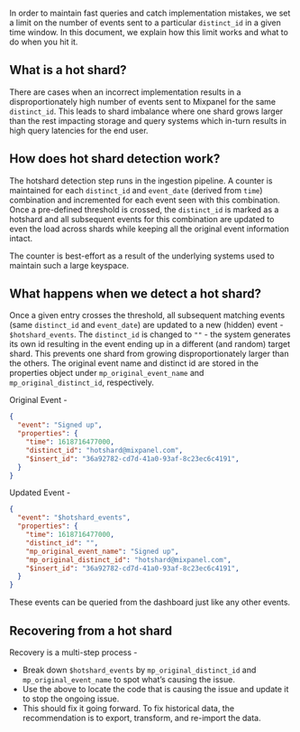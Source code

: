 In order to maintain fast queries and catch implementation mistakes, we set a limit on the number of events sent to a particular `distinct_id` in a given time window. In this document, we explain how this limit works and what to do when you hit it.

## What is a hot shard?
There are cases when an incorrect implementation results in a disproportionately high number of events sent to Mixpanel for the same `distinct_id`. This leads to shard imbalance where one shard grows larger than the rest impacting storage and query systems which in-turn results in high query latencies for the end user.

## How does hot shard detection work?
The hotshard detection step runs in the ingestion pipeline. A counter is maintained for each `distinct_id` and `event_date` (derived from `time`) combination and incremented for each event seen with this combination. Once a pre-defined threshold is crossed, the `distinct_id` is marked as a hotshard and all subsequent events for this combination are updated to even the load across shards while keeping all the original event information intact.

The counter is best-effort as a result of the underlying systems used to maintain such a large keyspace.

## What happens when we detect a hot shard?
Once a given entry crosses the threshold, all subsequent matching events (same `distinct_id` and `event_date`) are updated to a new (hidden) event - `$hotshard_events`. The `distinct_id` is changed to `""` - the system generates its own id resulting in the event ending up in a different (and random) target shard. This prevents one shard from growing disproportionately larger than the others. The original event name and distinct id are stored in the properties object under `mp_original_event_name` and `mp_original_distinct_id`, respectively.

Original Event - 
```json
{
  "event": "Signed up",
  "properties": {
    "time": 1618716477000,
    "distinct_id": "hotshard@mixpanel.com",
    "$insert_id": "36a92782-cd7d-41a0-93af-8c23ec6c4191",
  }
}
```

Updated Event - 
```json
{
  "event": "$hotshard_events",
  "properties": {
    "time": 1618716477000,
    "distinct_id": "",
    "mp_original_event_name": "Signed up",
    "mp_original_distinct_id": "hotshard@mixpanel.com",
    "$insert_id": "36a92782-cd7d-41a0-93af-8c23ec6c4191",
  }
}
```

These events can be queried from the dashboard just like any other events.

## Recovering from a hot shard
Recovery is a multi-step process -
* Break down `$hotshard_events` by `mp_original_distinct_id` and `mp_original_event_name` to spot what’s causing the issue.
* Use the above to locate the code that is causing the issue and update it to stop the ongoing issue.
* This should fix it going forward. To fix historical data, the recommendation is to export, transform, and re-import the data.

